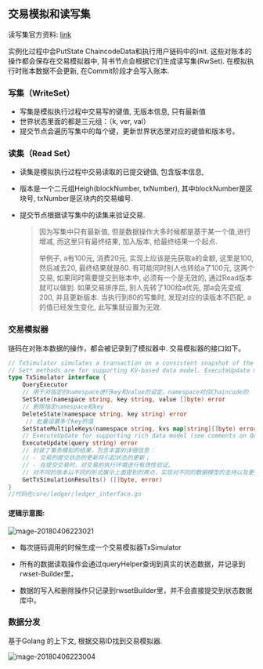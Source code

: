 ## 交易模拟和读写集

 读写集官方资料: [link](https://hyperledger-fabric.readthedocs.io/en/release-1.0/readwrite.html)

实例化过程中会PutState ChaincodeData和执行用户链码中的Init. 这些对账本的操作都会保存在交易模拟器中, 背书节点会根据它们生成读写集(RwSet). 在模拟执行时账本数据不会更新, 在Commit阶段才会写入账本.

### 写集（WriteSet）

- 写集是模拟执行过程中交易写的键值, 无版本信息, 只有最新值
- 世界状态里面的都是三元组：（k, ver, val）
- 提交节点会遍历写集中的每个键，更新世界状态里对应的键值和版本号。

### 读集（Read Set）

- 读集是模拟执行过程中交易读取的已提交键值, 包含版本信息, 

- 版本是一个二元组Heigh(blockNumber, txNumber), 其中blockNumber是区块号, txNumber是区块内的交易编号.

- 提交节点根据读写集中的读集来验证交易.

  > 因为写集中只有最新值, 但是数据操作大多时候都是基于某一个值,进行增减, 而这里只有最终结果, 加入版本, 给最终结果一个起点.
  >
  > 举例子, a有100元, 消费20元, 实现上应该是先获取a的金额, 这里是100, 然后减去20, 最终结果就是80. 有可能同时别人也转给a了100元, 这两个交易, 如果同时需要提交到账本中, 必须有一个是无效的, 通过Read版本就可以做到. 如果交易排序后, 别人先转了100给a优先, 那a会先变成200, 并且更新版本. 当执行到80的写集时, 发现对应的读版本不匹配, a的值已经发生变化, 此写集就设置为无效.
  >


### 交易模拟器

链码在对账本数据的操作，都会被记录到了模拟器中. 交易模拟器的接口如下。

```go
// TxSimulator simulates a transaction on a consistent snapshot of the 'as recent state as possible'
// Set* methods are for supporting KV-based data model. ExecuteUpdate method is for supporting a rich datamodel and query support
type TxSimulator interface {
	QueryExecutor
	// 用于对指定的namespace进行key和value的设定。namespace对应Chaincode的
	SetState(namespace string, key string, value []byte) error
	// 删除指定namespace和key
	DeleteState(namespace string, key string) error
	 // 批量设置多个key的值
	SetStateMultipleKeys(namespace string, kvs map[string][]byte) error
	// ExecuteUpdate for supporting rich data model (see comments on QueryExecutor above)
	ExecuteUpdate(query string) error
	// 封装了事务模拟的结果，包含丰富的详细信息：    
    // - 交易的提交状态的更新将引起状态的更新；    
    // - 在提交交易时，对交易的执行环境进行有效性验证。
    // 对不同的账本以不同的形式展示上面提到的两点，实现对不同的数据模型的支持以及更好地展现相关信息
	GetTxSimulationResults() ([]byte, error)
}
//代码在core/ledger/ledger_interface.go
```

#### 逻辑示意图:

![mage-20180406223021](/var/folders/n6/4628kw492bg6xyg7b098h9380000gn/T/abnerworks.Typora/image-201804062230213.png)

- 每次链码调用的时候生成一个交易模拟器TxSimulator


- 所有的数据读取操作会通过queryHelper查询到真实的状态数据，并记录到rwset-Builder里，


- 数据的写入和删除操作只记录到rwsetBuilder里，并不会直接提交到状态数据库中。



### 数据分发

基于Golang 的上下文, 根据交易ID找到交易模拟器.



![mage-20180406223004](/var/folders/n6/4628kw492bg6xyg7b098h9380000gn/T/abnerworks.Typora/image-201804062230046.png)
